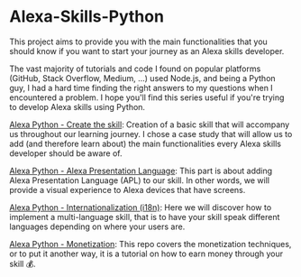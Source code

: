 # Alexa-Skills-Python

This project aims to provide you with the main functionalities that you should know if you want to start your journey as an Alexa skills developer.

The vast majority of tutorials and code I found on popular platforms (GitHub, Stack Overflow, Medium, ...) used Node.js, and being a Python guy, I had a hard time finding the right answers to my questions when I encountered a problem. I hope you'll find this series useful if you're trying to develop Alexa skills using Python.

[Alexa Python - Create the skill](https://github.com/aissam-out/Alexa-Skills-Python/tree/main/Alexa%20Python%20-%20Create%20the%20skill): Creation of a basic skill that will accompany us throughout our learning journey. I chose a case study that will allow us to add (and therefore learn about) the main functionalities every Alexa skills developer should be aware of.
 
[Alexa Python - Alexa Presentation Language](https://github.com/aissam-out/Alexa-Skills-Python/tree/main/Alexa%20Python%20-%20Alexa%20Presentation%20Language): This part is about adding Alexa Presentation Language (APL) to our skill. In other words, we will provide a visual experience to Alexa devices that have screens. 

[Alexa Python - Internationalization (i18n)](https://github.com/aissam-out/Alexa-Skills-Python/tree/main/Alexa%20Python%20-%20i18n): Here we will discover how to implement a multi-language skill, that is to have your skill speak different languages depending on where your users are.

[Alexa Python - Monetization](https://github.com/aissam-out/Alexa-Skills-Python/tree/main/Alexa%20Python%20-%20Monetization): This repo covers the monetization techniques, or to put it another way, it is a tutorial on how to earn money through your skill 💰.

